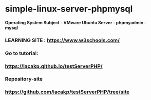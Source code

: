 # simple-linux-server-phpmysql
#### Operating System Subject - VMware Ubuntu Server - phpmyadmin - mysql

### LEARNING SITE : https://www.w3schools.com/

### Go to tutorial: 

### https://lacakp.github.io/testServerPHP/

### Repository-site
### https://github.com/lacakp/testServerPHP/tree/site
